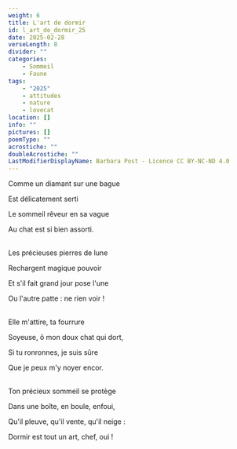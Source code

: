 ```yaml
---
weight: 6
title: L'art de dormir
id: l_art_de_dormir_25
date: 2025-02-28
verseLength: 8
divider: ""
categories:
    - Sommeil
    - Faune
tags:
    - "2025"
    - attitudes
    - nature
    - lovecat
location: []
info: ""
pictures: []
poemType: ""
acrostiche: ""
doubleAcrostiche: ""
LastModifierDisplayName: Barbara Post - Licence CC BY-NC-ND 4.0
---
```

Comme un diamant sur une bague

Est délicatement serti

Le sommeil rêveur en sa vague

Au chat est si bien assorti.

 \
Les précieuses pierres de lune

Rechargent magique pouvoir

Et s'il fait grand jour pose l'une

Ou l'autre patte : ne rien voir !

 \
Elle m'attire, ta fourrure

Soyeuse, ô mon doux chat qui dort,

Si tu ronronnes, je suis sûre

Que je peux m'y noyer encor.

 \
Ton précieux sommeil se protège

Dans une boîte, en boule, enfoui,

Qu'il pleuve, qu'il vente, qu'il neige :

Dormir est tout un art, chef, oui !